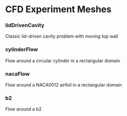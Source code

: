 # CFD Experiment Meshes

### lidDrivenCavity
Classic lid-driven cavity problem with moving top wall

### cylinderFlow
Flow around a circular cylinder in a rectangular domain

### nacaFlow
Flow around a NACA0012 airfoil in a rectangular domain

### b2
Flow around a b2

